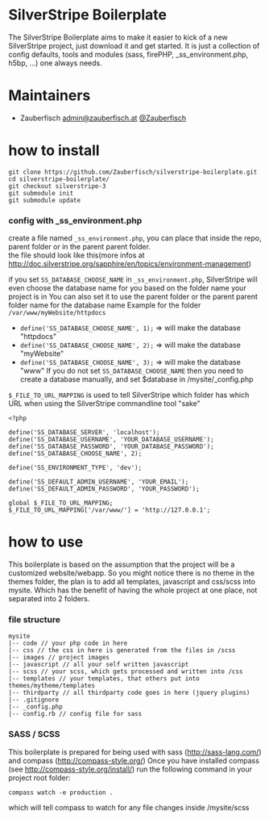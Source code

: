 # SilverStripe Boilerplate

The SilverStripe Boilerplate aims to make it easier to kick of a new SilverStripe project, just download it and get started.
It is just a collection of config defaults, tools and modules (sass, firePHP, _ss_environment.php, h5bp, ...) one always needs.

# Maintainers
- Zauberfisch <admin@zauberfisch.at> [@Zauberfisch](http://twitter.com/Zauberfisch)

# how to install

    git clone https://github.com/Zauberfisch/silverstripe-boilerplate.git
    cd silverstripe-boilerplate/
    git checkout silverstripe-3
    git submodule init
    git submodule update

### config with _ss_environment.php

create a file named `_ss_environment.php`, you can place that inside the repo, parent folder or in the parent parent folder.  
the file should look like this(more infos at http://doc.silverstripe.org/sapphire/en/topics/environment-management)

if you set `SS_DATABASE_CHOOSE_NAME` in `_ss_environment.php`, SilverStripe will even choose the database name for you based on the folder name your project is in
You can also set it to use the parent folder or the parent parent folder name for the database name
Example for the folder `/var/www/myWebsite/httpdocs`
- `define('SS_DATABASE_CHOOSE_NAME', 1);` => will make the database "httpdocs"
- `define('SS_DATABASE_CHOOSE_NAME', 2);` => will make the database "myWebsite"
- `define('SS_DATABASE_CHOOSE_NAME', 3);` => will make the database "www"
If you do not set `SS_DATABASE_CHOOSE_NAME` then you need to create a database manually, and set $database in /mysite/_config.php

`$_FILE_TO_URL_MAPPING` is used to tell SilverStripe which folder has which URL when using the SilverStripe commandline tool "sake"
    
    <?php
    
    define('SS_DATABASE_SERVER', 'localhost');
    define('SS_DATABASE_USERNAME', 'YOUR_DATABASE_USERNAME');
    define('SS_DATABASE_PASSWORD', 'YOUR_DATABASE_PASSWORD');
    define('SS_DATABASE_CHOOSE_NAME', 2);
    
    define('SS_ENVIRONMENT_TYPE', 'dev');
    
    define('SS_DEFAULT_ADMIN_USERNAME', 'YOUR_EMAIL');
    define('SS_DEFAULT_ADMIN_PASSWORD', 'YOUR_PASSWORD');
    
    global $_FILE_TO_URL_MAPPING;
    $_FILE_TO_URL_MAPPING['/var/www/'] = 'http://127.0.0.1';
    
# how to use

This boilerplate is based on the assumption that the project will be a customized website/webapp.
So you might notice there is no theme in the themes folder, the plan is to add all templates, javascript and css/scss into mysite.
Which has the benefit of having the whole project at one place, not separated into 2 folders.

### file structure

    mysite
    |-- code // your php code in here
    |-- css // the css in here is generated from the files in /scss
    |-- images // project images
    |-- javascript // all your self written javascript
    |-- scss // your scss, which gets processed and written into /css
    |-- templates // your templates, that others put into themes/mytheme/templates
    |-- thirdparty // all thirdparty code goes in here (jquery plugins)
    |-- .gitignore
    |-- _config.php
    |-- config.rb // config file for sass

### SASS / SCSS

This boilerplate is prepared for being used with sass (http://sass-lang.com/) and compass (http://compass-style.org/)
Once you have installed compass (see http://compass-style.org/install/) run the following command in your project root folder:

    compass watch -e production .

which will tell compass to watch for any file changes inside /mysite/scss
